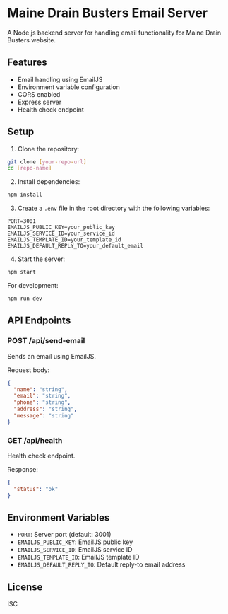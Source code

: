 # Maine Drain Busters Email Server

A Node.js backend server for handling email functionality for Maine Drain Busters website.

## Features

- Email handling using EmailJS
- Environment variable configuration
- CORS enabled
- Express server
- Health check endpoint

## Setup

1. Clone the repository:
```bash
git clone [your-repo-url]
cd [repo-name]
```

2. Install dependencies:
```bash
npm install
```

3. Create a `.env` file in the root directory with the following variables:
```
PORT=3001
EMAILJS_PUBLIC_KEY=your_public_key
EMAILJS_SERVICE_ID=your_service_id
EMAILJS_TEMPLATE_ID=your_template_id
EMAILJS_DEFAULT_REPLY_TO=your_default_email
```

4. Start the server:
```bash
npm start
```

For development:
```bash
npm run dev
```

## API Endpoints

### POST /api/send-email
Sends an email using EmailJS.

Request body:
```json
{
  "name": "string",
  "email": "string",
  "phone": "string",
  "address": "string",
  "message": "string"
}
```

### GET /api/health
Health check endpoint.

Response:
```json
{
  "status": "ok"
}
```

## Environment Variables

- `PORT`: Server port (default: 3001)
- `EMAILJS_PUBLIC_KEY`: EmailJS public key
- `EMAILJS_SERVICE_ID`: EmailJS service ID
- `EMAILJS_TEMPLATE_ID`: EmailJS template ID
- `EMAILJS_DEFAULT_REPLY_TO`: Default reply-to email address

## License

ISC 